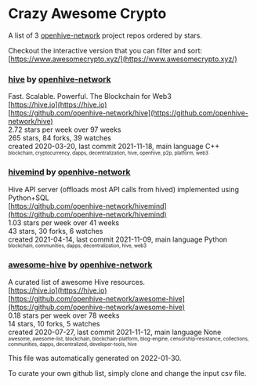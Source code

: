# Crazy Awesome Crypto
A list of 3 [openhive-network](https://github.com/openhive-network) project repos ordered by stars.  

Checkout the interactive version that you can filter and sort: 
[https://www.awesomecrypto.xyz/](https://www.awesomecrypto.xyz/)  


### [hive](https://github.com/openhive-network/hive) by [openhive-network](https://github.com/openhive-network)  
Fast. Scalable. Powerful. The Blockchain for Web3  
[https://hive.io](https://hive.io)  
[https://github.com/openhive-network/hive](https://github.com/openhive-network/hive)  
2.72 stars per week over 97 weeks  
265 stars, 84 forks, 39 watches  
created 2020-03-20, last commit 2021-11-18, main language C++  
<sub><sup>blockchain, cryptocurrency, dapps, decentralization, hive, openhive, p2p, platform, web3</sup></sub>


### [hivemind](https://github.com/openhive-network/hivemind) by [openhive-network](https://github.com/openhive-network)  
Hive API server (offloads most API calls from hived) implemented using Python+SQL  
[https://github.com/openhive-network/hivemind](https://github.com/openhive-network/hivemind)  
1.03 stars per week over 41 weeks  
43 stars, 30 forks, 6 watches  
created 2021-04-14, last commit 2021-11-09, main language Python  
<sub><sup>blockchain, communities, dapps, decentralization, hive, web3</sup></sub>


### [awesome-hive](https://github.com/openhive-network/awesome-hive) by [openhive-network](https://github.com/openhive-network)  
A curated list of awesome Hive resources.  
[https://hive.io](https://hive.io)  
[https://github.com/openhive-network/awesome-hive](https://github.com/openhive-network/awesome-hive)  
0.18 stars per week over 78 weeks  
14 stars, 10 forks, 5 watches  
created 2020-07-27, last commit 2021-11-12, main language None  
<sub><sup>awesome, awesome-list, blockchain, blockchain-platform, blog-engine, censorship-resistance, collections, communities, dapps, decentralized, developer-tools, hive</sup></sub>


This file was automatically generated on 2022-01-30.  

To curate your own github list, simply clone and change the input csv file.  